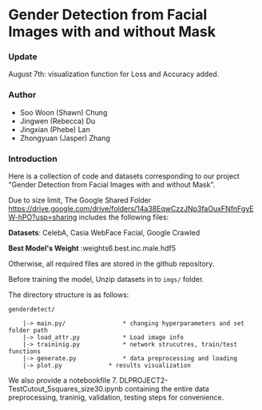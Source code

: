# Gender Detection from Facial Images with and without Mask
### Update

August 7th: visualization function for Loss and Accuracy added.

### Author

* Soo Woon (Shawn) Chung
* Jingwen (Rebecca) Du
* Jingxian (Phebe) Lan
* Zhongyuan (Jasper) Zhang

### Introduction

Here is a collection of code and datasets corresponding to our project "Gender Detection from Facial Images with and without Mask".



Due to size limit, The Google Shared Folder https://drive.google.com/drive/folders/14a38EqwCzzJNp3faOuxFNfnFgyEW-hPO?usp=sharing includes the following files:

**Datasets**: CelebA, Casia WebFace Facial, Google Crawled

**Best Model's Weight** :weights6.best.inc.male.hdf5

Otherwise, all required files are stored in the github repository.

Before training the model, Unzip datasets in to `imgs/` folder.

The directory structure is as follows:
```
genderdetect/

	|-> main.py/				* changing hyperparameters and set folder path
	|-> load_attr.py			* Load image info
	|-> traininig.py			* network strucutres, train/test functions
	|-> generate.py				* data preprocessing and loading
	|-> plot.py				* results visualization

```

We also provide a notebookfile 7. DLPROJECT2-TestCutout_5squares_size30.ipynb containing the entire data preprocessing, traninig, validation, testing steps for convenience.


